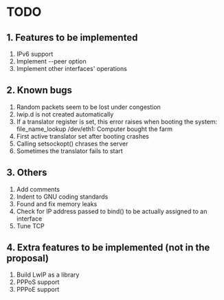 # TODO

## 1. Features to be implemented

1. IPv6 support
2. Implement --peer option
3. Implement other interfaces' operations

## 2. Known bugs

1. Random packets seem to be lost under congestion
2. lwip.d is not created automatically
3. If a translator register is set, this error raises when booting the system:
    file_name_lookup /dev/eth1: Computer bought the farm
4. First active translator set after booting crashes
5. Calling setsockopt() chrases the server
6. Sometimes the translator fails to start

## 3. Others

1. Add comments
2. Indent to GNU coding standards
3. Found and fix memory leaks
4. Check for IP address passed to bind() to be actually assigned to an interface
5. Tune TCP

## 4. Extra features to be implemented (not in the proposal)

1. Build LwIP as a library
2. PPPoS support
3. PPPoE support

